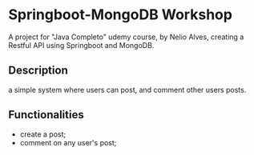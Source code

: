 # Springboot-MongoDB Workshop
A project for "Java Completo" udemy course, by Nelio Alves, creating a Restful API using Springboot and MongoDB.

## Description
a simple system where users can post, and comment other users posts.

## Functionalities
- create a post;
- comment on any user's post;
